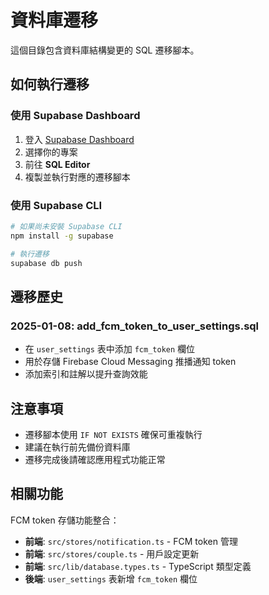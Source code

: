 # 資料庫遷移

這個目錄包含資料庫結構變更的 SQL 遷移腳本。

## 如何執行遷移

### 使用 Supabase Dashboard
1. 登入 [Supabase Dashboard](https://supabase.com/dashboard)
2. 選擇你的專案
3. 前往 **SQL Editor**
4. 複製並執行對應的遷移腳本

### 使用 Supabase CLI
```bash
# 如果尚未安裝 Supabase CLI
npm install -g supabase

# 執行遷移
supabase db push
```

## 遷移歷史

### 2025-01-08: add_fcm_token_to_user_settings.sql
- 在 `user_settings` 表中添加 `fcm_token` 欄位
- 用於存儲 Firebase Cloud Messaging 推播通知 token
- 添加索引和註解以提升查詢效能

## 注意事項

- 遷移腳本使用 `IF NOT EXISTS` 確保可重複執行
- 建議在執行前先備份資料庫
- 遷移完成後請確認應用程式功能正常

## 相關功能

FCM token 存儲功能整合：
- **前端**: `src/stores/notification.ts` - FCM token 管理
- **前端**: `src/stores/couple.ts` - 用戶設定更新
- **前端**: `src/lib/database.types.ts` - TypeScript 類型定義
- **後端**: `user_settings` 表新增 `fcm_token` 欄位
